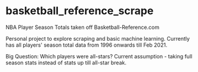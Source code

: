 # basketball_reference_scrape
NBA Player Season Totals taken off Basketball-Reference.com

Personal project to explore scraping and basic machine learning. Currently has all players' season total data from 1996 onwards till Feb 2021.

Big Question: Which players were all-stars?
Current assumption - taking full season stats instead of stats up till all-star break.
